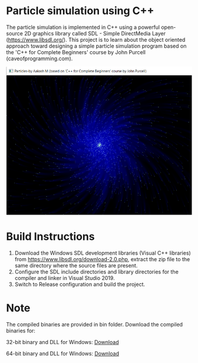 # Particle simulation using C++

The particle simulation is implemented in C++ using a powerful open-source 2D graphics library called SDL - Simple DirectMedia Layer (https://www.libsdl.org/). This project is to learn about the object oriented approach toward designing a simple particle simulation program based on the 'C++ for Complete Beginners' course by John Purcell (caveofprogramming.com).

<img src="./resources/Particles.png">

# Build Instructions

 1. Download the Windows SDL development libraries (Visual C++ libraries) from https://www.libsdl.org/download-2.0.php, extract the zip file to the same directory where the source files are present.
 3. Configure the SDL include directories and library directories for the compiler and linker in Visual Studio 2019.
 4. Switch to Release configuration and build the project.

# Note

The compiled binaries are provided in bin folder. Download the compiled binaries for:

32-bit binary and DLL for Windows: [Download](https://github.com/aakashm101/SDLParticles/tree/main/bin/x86)

64-bit binary and DLL for Windows: [Download](https://github.com/aakashm101/SDLParticles/tree/main/bin/x64)